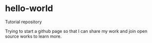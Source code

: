 # hello-world
Tutorial repository

Trying to start a github page so that I can share my work and join open source works to learn more. 
